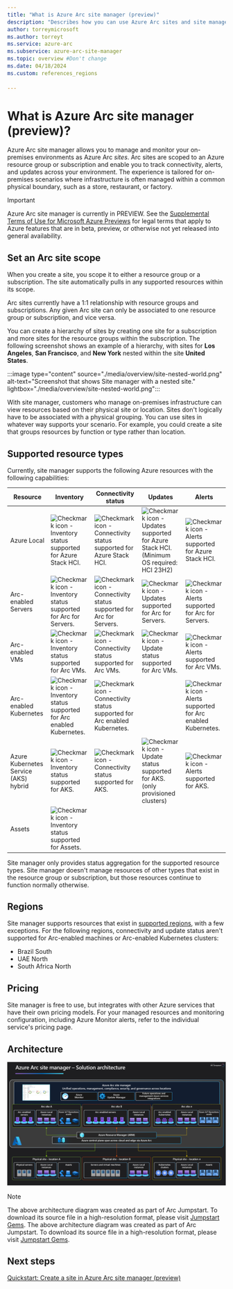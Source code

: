 ```yaml
---
title: "What is Azure Arc site manager (preview)"
description: "Describes how you can use Azure Arc sites and site manager to monitor and manage physical and logical resources, focused on edge scenarios."
author: torreymicrosoft
ms.author: torreyt
ms.service: azure-arc
ms.subservice: azure-arc-site-manager
ms.topic: overview #Don't change
ms.date: 04/18/2024
ms.custom: references_regions

---
```


# What is Azure Arc site manager (preview)?

Azure Arc site manager allows you to manage and monitor your on-premises environments as Azure Arc *sites*. Arc sites are scoped to an Azure resource group or subscription and enable you to track connectivity, alerts, and updates across your environment. The experience is tailored for on-premises scenarios where infrastructure is often managed within a common physical boundary, such as a store, restaurant, or factory.

> [!IMPORTANT]
> Azure Arc site manager is currently in PREVIEW.
> See the [Supplemental Terms of Use for Microsoft Azure Previews](https://azure.microsoft.com/support/legal/preview-supplemental-terms/) for legal terms that apply to Azure features that are in beta, preview, or otherwise not yet released into general availability.

## Set an Arc site scope

When you create a site, you scope it to either a resource group or a subscription. The site automatically pulls in any supported resources within its scope.

Arc sites currently have a 1:1 relationship with resource groups and subscriptions. Any given Arc site can only be associated to one resource group or subscription, and vice versa. 

You can create a hierarchy of sites by creating one site for a subscription and more sites for the resource groups within the subscription. The following screenshot shows an example of a hierarchy, with sites for **Los Angeles**, **San Francisco**, and **New York** nested within the site **United States**.

:::image type="content" source="./media/overview/site-nested-world.png" alt-text="Screenshot that shows Site manager with a nested site." lightbox="./media/overview/site-nested-world.png":::

With site manager, customers who manage on-premises infrastructure can view resources based on their physical site or location. Sites don't logically have to be associated with a physical grouping. You can use sites in whatever way supports your scenario. For example, you could create a site that groups resources by function or type rather than location.

## Supported resource types

Currently, site manager supports the following Azure resources with the following capabilities:

| Resource | Inventory | Connectivity status | Updates | Alerts |
| -------- | --------- | ------------------- | ------- | ------ |
| Azure Local | ![Checkmark icon - Inventory status supported for Azure Stack HCI.](./media/overview/yes-icon.svg) | ![Checkmark icon - Connectivity status supported for Azure Stack HCI.](./media/overview/yes-icon.svg) | ![Checkmark icon - Updates supported for Azure Stack HCI.](./media/overview/yes-icon.svg) (Minimum OS required: HCI 23H2) | ![Checkmark icon - Alerts supported for Azure Stack HCI.](./media/overview/yes-icon.svg) |
| Arc-enabled Servers | ![Checkmark icon - Inventory status supported for Arc for Servers.](./media/overview/yes-icon.svg) | ![Checkmark icon - Connectivity status supported for Arc for Servers.](./media/overview/yes-icon.svg) | ![Checkmark icon - Updates supported for Arc for Servers.](./media/overview/yes-icon.svg) | ![Checkmark icon - Alerts supported for Arc for Servers.](./media/overview/yes-icon.svg) |
| Arc-enabled VMs | ![Checkmark icon - Inventory status supported for Arc VMs.](./media/overview/yes-icon.svg) | ![Checkmark icon - Connectivity status supported for Arc VMs.](./media/overview/yes-icon.svg) | ![Checkmark icon - Update status supported for Arc VMs.](./media/overview/yes-icon.svg) | ![Checkmark icon - Alerts supported for Arc VMs.](./media/overview/yes-icon.svg) |
| Arc-enabled Kubernetes | ![Checkmark icon - Inventory status supported for Arc enabled Kubernetes.](./media/overview/yes-icon.svg) | ![Checkmark icon - Connectivity status supported for Arc enabled Kubernetes.](./media/overview/yes-icon.svg) |  | ![Checkmark icon - Alerts supported for Arc enabled Kubernetes.](./media/overview/yes-icon.svg) |
| Azure Kubernetes Service (AKS) hybrid | ![Checkmark icon - Inventory status supported for AKS.](./media/overview/yes-icon.svg) | ![Checkmark icon - Connectivity status supported for AKS.](./media/overview/yes-icon.svg) | ![Checkmark icon - Update status supported for AKS.](./media/overview/yes-icon.svg) (only provisioned clusters) | ![Checkmark icon - Alerts supported for AKS.](./media/overview/yes-icon.svg) |
| Assets | ![Checkmark icon - Inventory status supported for Assets.](./media/overview/yes-icon.svg) |  |  |  |

Site manager only provides status aggregation for the supported resource types. Site manager doesn't manage resources of other types that exist in the resource group or subscription, but those resources continue to function normally otherwise.

## Regions

Site manager supports resources that exist in [supported regions](https://azure.microsoft.com/explore/global-infrastructure/products-by-region/?products=azure-arc&regions=all), with a few exceptions. For the following regions, connectivity and update status aren't supported for Arc-enabled machines or Arc-enabled Kubernetes clusters:

* Brazil South
* UAE North
* South Africa North

## Pricing

Site manager is free to use, but integrates with other Azure services that have their own pricing models. For your managed resources and monitoring configuration, including Azure Monitor alerts, refer to the individual service's pricing page.

## Architecture

[![Diagram of Azure Arc site manager solution architecture.](media/overview/jumpstart-gems-diagrams-1-25.png)](media/overview/jumpstart-gems-diagrams-1-25.png#lightbox)
> [!Note]
> The above architecture diagram was created as part of Arc Jumpstart. To download its source file in a high-resolution format, please visit [Jumpstart Gems](https://aka.ms/jumpstartgems).
> The above architecture diagram was created as part of Arc Jumpstart. To download its source file in a high-resolution format, please visit [Jumpstart Gems](https://aka.ms/jumpstartgems).

## Next steps

[Quickstart: Create a site in Azure Arc site manager (preview)](./quickstart.md)
